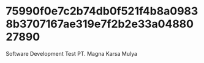 # 75990f0e7c2b74db0f521f4b8a09838b3707167ae319e7f2b2e33a0488027890
Software Development Test PT. Magna Karsa Mulya
